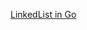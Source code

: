 [LinkedList in Go](https://www.golangprograms.com/golang-program-for-implementation-of-linked-list.html)

